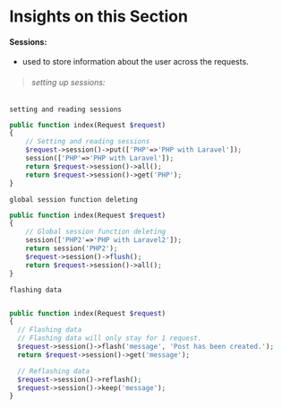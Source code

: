 # Insights on this Section
#### Sessions:
- used to store information about the user across the requests.
> ###### setting up sessions:
`setting and reading sessions`
```php
public function index(Request $request)
{
    // Setting and reading sessions
    $request->session()->put(['PHP'=>'PHP with Laravel']);
    session(['PHP'=>'PHP with Laravel']);
    return $request->session()->all();
    return $request->session()->get('PHP');
}
```
`global session function deleting`
```php
public function index(Request $request)
{
    // Global session function deleting
    session(['PHP2'=>'PHP with Laravel2']);
    return session('PHP2');
    $request->session()->flush();
    return $request->session()->all();
}
```
`flashing data`
```php

public function index(Request $request)
{
  // Flashing data
  // Flashing data will only stay for 1 request.
  $request->session()->flash('message', 'Post has been created.');
  return $request->session()->get('message');

  // Reflashing data
  $request->session()->reflash();
  $request->session()->keep('message');
}
```
